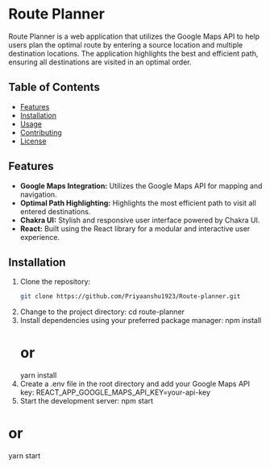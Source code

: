 # Route Planner

Route Planner is a web application that utilizes the Google Maps API to help users plan the optimal route by entering a source location and multiple destination locations. The application highlights the best and efficient path, ensuring all destinations are visited in an optimal order.

## Table of Contents
- [Features](#features)
- [Installation](#installation)
- [Usage](#usage)
- [Contributing](#contributing)
- [License](#license)

## Features
- **Google Maps Integration:** Utilizes the Google Maps API for mapping and navigation.
- **Optimal Path Highlighting:** Highlights the most efficient path to visit all entered destinations.
- **Chakra UI:** Stylish and responsive user interface powered by Chakra UI.
- **React:** Built using the React library for a modular and interactive user experience.

## Installation
1. Clone the repository:
   ```bash
   git clone https://github.com/Priyaanshu1923/Route-planner.git
2. Change to the project directory:
   cd route-planner
3. Install dependencies using your preferred package manager:
   npm install
   # or
   yarn install
4. Create a .env file in the root directory and add your Google Maps API key:
   REACT_APP_GOOGLE_MAPS_API_KEY=your-api-key
5. Start the development server:
   npm start
  # or
  yarn start




